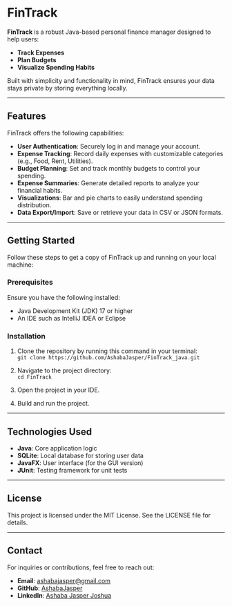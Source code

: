 # **FinTrack**

**FinTrack** is a robust Java-based personal finance manager designed to help users:
- **Track Expenses**
- **Plan Budgets**
- **Visualize Spending Habits**

Built with simplicity and functionality in mind, FinTrack ensures your data stays private by storing everything locally.

---

## **Features**
FinTrack offers the following capabilities:
- **User Authentication**: Securely log in and manage your account.
- **Expense Tracking**: Record daily expenses with customizable categories (e.g., Food, Rent, Utilities).
- **Budget Planning**: Set and track monthly budgets to control your spending.
- **Expense Summaries**: Generate detailed reports to analyze your financial habits.
- **Visualizations**: Bar and pie charts to easily understand spending distribution.
- **Data Export/Import**: Save or retrieve your data in CSV or JSON formats.

---

## **Getting Started**

Follow these steps to get a copy of FinTrack up and running on your local machine:

### **Prerequisites**
Ensure you have the following installed:
- Java Development Kit (JDK) 17 or higher
- An IDE such as IntelliJ IDEA or Eclipse

### **Installation**
1. Clone the repository by running this command in your terminal:  
   `git clone https://github.com/AshabaJasper/FinTrack_java.git`

2. Navigate to the project directory:  
   `cd FinTrack`

3. Open the project in your IDE.

4. Build and run the project.

---

## **Technologies Used**
- **Java**: Core application logic
- **SQLite**: Local database for storing user data
- **JavaFX**: User interface (for the GUI version)
- **JUnit**: Testing framework for unit tests

---

## **License**
This project is licensed under the MIT License. See the LICENSE file for details.

---

## **Contact**
For inquiries or contributions, feel free to reach out:
- **Email**: ashabajasper@gmail.com
- **GitHub**: [AshabaJasper](https://github.com/AshabaJasper)
- **LinkedIn**: [Ashaba Jasper Joshua](https://www.linkedin.com/in/ashaba-jasper-joshua)
